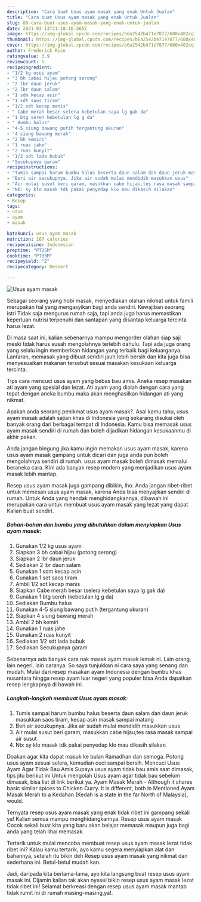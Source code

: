 ```yaml
---
description: "Cara buat Usus ayam masak yang enak Untuk Jualan"
title: "Cara buat Usus ayam masak yang enak Untuk Jualan"
slug: 80-cara-buat-usus-ayam-masak-yang-enak-untuk-jualan
date: 2021-03-13T21:18:16.565Z
image: https://img-global.cpcdn.com/recipes/b6a2542b471e7877/680x482cq70/usus-ayam-masak-foto-resep-utama.jpg
thumbnail: https://img-global.cpcdn.com/recipes/b6a2542b471e7877/680x482cq70/usus-ayam-masak-foto-resep-utama.jpg
cover: https://img-global.cpcdn.com/recipes/b6a2542b471e7877/680x482cq70/usus-ayam-masak-foto-resep-utama.jpg
author: Frederick Rice
ratingvalue: 3.9
reviewcount: 5
recipeingredient:
- "1/2 kg usus ayam"
- "3 bh cabai hijau potong serong"
- "2 lbr daun jeruk"
- "2 lbr daun salam"
- "1 sdm kecap asin"
- "1 sdt saos tiram"
- "1/2 sdt kecap manis"
- " Cabe merah besar selera kebetulan saya lg gak da"
- "1 btg sereh kebetulan lg g da"
- " Bumbu halus"
- "4-5 siung bawang putih tergantung ukuran"
- "4 siung bawang merah"
- "2 bh kemiri"
- "1 ruas jahe"
- "2 ruas kunyit"
- "1/2 sdt lada bubuk"
- "Secukupnya garam"
recipeinstructions:
- "Tumis sampai harum bumbu halus beserta daun salam dan daun jeruk masukkan saos tiram, kecap asin masak sampai matang"
- "Beri air secukupnya. Jika air sudah mulai mendidih masukkan usus"
- "Air mulai susut beri garam, masukkan cabe hijau,tes rasa masak sampai air susut"
- "Nb: sy klo masak tdk pakai penyedap klo mau dikasih silakan"
categories:
- Resep
tags:
- usus
- ayam
- masak

katakunci: usus ayam masak 
nutrition: 167 calories
recipecuisine: Indonesian
preptime: "PT25M"
cooktime: "PT33M"
recipeyield: "2"
recipecategory: Dessert

---
```



![Usus ayam masak](https://img-global.cpcdn.com/recipes/b6a2542b471e7877/680x482cq70/usus-ayam-masak-foto-resep-utama.jpg)

Sebagai seorang yang hobi masak, menyediakan olahan nikmat untuk famili merupakan hal yang mengasyikan bagi anda sendiri. Kewajiban seorang istri Tidak saja mengurus rumah saja, tapi anda juga harus memastikan keperluan nutrisi terpenuhi dan santapan yang disantap keluarga tercinta harus lezat.

Di masa  saat ini, kalian sebenarnya mampu mengorder olahan siap saji meski tidak harus susah mengolahnya terlebih dahulu. Tapi ada juga orang yang selalu ingin memberikan hidangan yang terbaik bagi keluarganya. Lantaran, memasak yang dibuat sendiri jauh lebih bersih dan kita juga bisa menyesuaikan makanan tersebut sesuai masakan kesukaan keluarga tercinta. 

Tips cara mencuci usus ayam yang bebas bau amis. Aneka resep masakan ati ayam yang spesial dan lezat. Ati ayam yang diolah dengan cara yang tepat dengan aneka bumbu maka akan menghasilkan hidangan ati yang nikmat.

Apakah anda seorang penikmat usus ayam masak?. Asal kamu tahu, usus ayam masak adalah sajian khas di Indonesia yang sekarang disukai oleh banyak orang dari berbagai tempat di Indonesia. Kamu bisa memasak usus ayam masak sendiri di rumah dan boleh dijadikan hidangan kesukaanmu di akhir pekan.

Anda jangan bingung jika kamu ingin memakan usus ayam masak, karena usus ayam masak gampang untuk dicari dan juga anda pun boleh mengolahnya sendiri di rumah. usus ayam masak boleh dimasak memalui beraneka cara. Kini ada banyak resep modern yang menjadikan usus ayam masak lebih mantap.

Resep usus ayam masak juga gampang dibikin, lho. Anda jangan ribet-ribet untuk memesan usus ayam masak, karena Anda bisa menyajikan sendiri di rumah. Untuk Anda yang hendak menghidangkannya, dibawah ini merupakan cara untuk membuat usus ayam masak yang lezat yang dapat Kalian buat sendiri.

<!--inarticleads1-->

##### Bahan-bahan dan bumbu yang dibutuhkan dalam menyiapkan Usus ayam masak:

1. Gunakan 1/2 kg usus ayam
1. Siapkan 3 bh cabai hijau (potong serong)
1. Siapkan 2 lbr daun jeruk
1. Sediakan 2 lbr daun salam
1. Gunakan 1 sdm kecap asin
1. Gunakan 1 sdt saos tiram
1. Ambil 1/2 sdt kecap manis
1. Siapkan  Cabe merah besar (selera kebetulan saya lg gak da)
1. Gunakan 1 btg sereh (kebetulan lg g da)
1. Sediakan  Bumbu halus
1. Gunakan 4-5 siung bawang putih (tergantung ukuran)
1. Siapkan 4 siung bawang merah
1. Ambil 2 bh kemiri
1. Gunakan 1 ruas jahe
1. Gunakan 2 ruas kunyit
1. Sediakan 1/2 sdt lada bubuk
1. Sediakan Secukupnya garam


Sebenarnya ada banyak cara nak masak ayam masak lemak ni. Lain orang, lain negeri, lain caranya. So saya tunjukkan ni cara saya yang senang dan mudah. Mulai dari resep masakan ayam Indonesia dengan bumbu khas nusantara hingga resep ayam luar negeri yang populer bisa Anda dapatkan resep lengkapnya di bawah ini. 

<!--inarticleads2-->

##### Langkah-langkah membuat Usus ayam masak:

1. Tumis sampai harum bumbu halus beserta daun salam dan daun jeruk masukkan saos tiram, kecap asin masak sampai matang
1. Beri air secukupnya. Jika air sudah mulai mendidih masukkan usus
1. Air mulai susut beri garam, masukkan cabe hijau,tes rasa masak sampai air susut
1. Nb: sy klo masak tdk pakai penyedap klo mau dikasih silakan


Doakan agar kita dapat masuk ke bulan Ramadhan dan semoga. Potong usus ayam sesuai selera, kemudian cuci sampai bersih. Mencuci Usus Ayam Agar Tidak Bau Amis Supaya usus ayam tidak bau amis saat dimasak, tips jitu berikut ini Untuk mengolah Usus ayam agar tidak bau sebelum dimasak, bisa liat di link berikut ya. Ayam Masak Merah - Although it shares basic similar spices to Chicken Curry. It is different, both in Mentioned Ayam Masak Merah to a Kedahan (Kedah is a state in the far North of Malaysia), would. 

Ternyata resep usus ayam masak yang enak tidak ribet ini gampang sekali ya! Kalian semua mampu menghidangkannya. Resep usus ayam masak Cocok sekali buat kita yang baru akan belajar memasak maupun juga bagi anda yang telah lihai memasak.

Tertarik untuk mulai mencoba membuat resep usus ayam masak lezat tidak ribet ini? Kalau kamu tertarik, ayo kamu segera menyiapkan alat dan bahannya, setelah itu bikin deh Resep usus ayam masak yang nikmat dan sederhana ini. Betul-betul mudah kan. 

Jadi, daripada kita berlama-lama, ayo kita langsung buat resep usus ayam masak ini. Dijamin kalian tak akan nyesel bikin resep usus ayam masak lezat tidak ribet ini! Selamat berkreasi dengan resep usus ayam masak mantab tidak rumit ini di rumah masing-masing,ya!.

